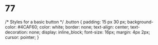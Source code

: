 # 77
/* Styles for a basic button */
.button {
  padding: 15 px 30 px;
  background-color: #4CAF60;
  color: white;
  border: none;
  text-align: center;
  text-decoration: none;
  display: inline_block;
  font-size: 16px;
  margin: 4px 2px;
  cursor: pointer;
}
